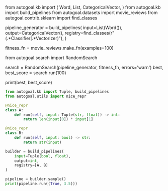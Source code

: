 from autogoal.kb import (
    Word,
    List,
    CategoricalVector,
)
from autogoal.kb import build_pipelines
from autogoal.datasets import movie_reviews
from autogoal.contrib.sklearn import find_classes

pipeline_generator = build_pipelines(
    input=List(Word()),
    output=CategoricalVector(),
    registry=find_classes(r"(.*Classifier|.*Vectorizer)"),
)

fitness_fn = movie_reviews.make_fn(examples=100)

from autogoal.search import RandomSearch

search = RandomSearch(pipeline_generator, fitness_fn, errors='warn')
best, best_score = search.run(100)

print(best, best_score)

```python
from autogoal.kb import Tuple, build_pipelines
from autogoal.utils import nice_repr

@nice_repr
class A:
    def run(self, input: Tuple(str, float)) -> int:
        return len(input[0]) * input[1]

@nice_repr
class B:
    def run(self, input: bool) -> str:
        return str(input)

builder = build_pipelines(
    input=Tuple(bool, float),
    output=int,
    registry=[A, B]
)

pipeline = builder.sample()
print(pipeline.run((True, 3.5)))
```

